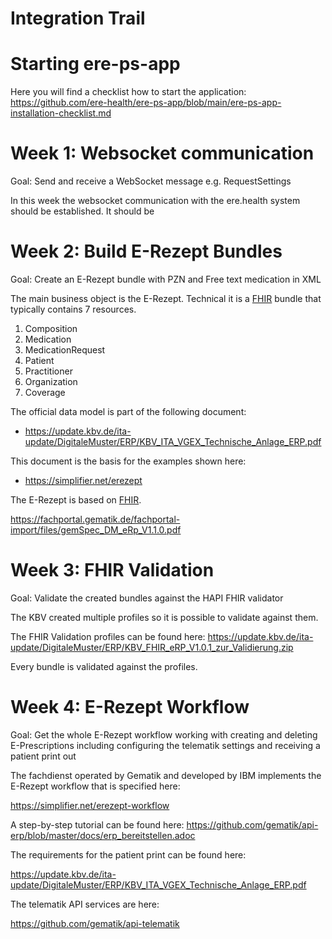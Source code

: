 # Integration Trail

# Starting ere-ps-app

Here you will find a checklist how to start the application: https://github.com/ere-health/ere-ps-app/blob/main/ere-ps-app-installation-checklist.md

# Week 1: Websocket communication

Goal: Send and receive a WebSocket message e.g. RequestSettings

In this week the websocket communication with the ere.health system should be established. It should be 

# Week 2: Build E-Rezept Bundles

Goal: Create an E-Rezept bundle with PZN and Free text medication in XML 

The main business object is the E-Rezept. Technical it is a [FHIR](https://www.hl7.org/fhir/) bundle that typically contains 7 resources.

 1. Composition
 2. Medication
 3. MedicationRequest
 4. Patient
 5. Practitioner
 6. Organization
 7. Coverage 

The official data model is part of the following document:

 * https://update.kbv.de/ita-update/DigitaleMuster/ERP/KBV_ITA_VGEX_Technische_Anlage_ERP.pdf

This document is the basis for the examples shown here:

 * https://simplifier.net/erezept

The E-Rezept is based on [FHIR](https://www.hl7.org/fhir/).

https://fachportal.gematik.de/fachportal-import/files/gemSpec_DM_eRp_V1.1.0.pdf

# Week 3: FHIR Validation

Goal: Validate the created bundles against the HAPI FHIR validator

The KBV created multiple profiles so it is possible to validate against them.

The FHIR Validation profiles can be found here: https://update.kbv.de/ita-update/DigitaleMuster/ERP/KBV_FHIR_eRP_V1.0.1_zur_Validierung.zip

Every bundle is validated against the profiles.

# Week 4: E-Rezept Workflow

Goal: Get the whole E-Rezept workflow working with creating and deleting E-Prescriptions including configuring the telematik settings and receiving a patient print out

The fachdienst operated by Gematik and developed by IBM implements the E-Rezept workflow that is specified here:

https://simplifier.net/erezept-workflow

A step-by-step tutorial can be found here:
https://github.com/gematik/api-erp/blob/master/docs/erp_bereitstellen.adoc

The requirements for the patient print can be found here:

https://update.kbv.de/ita-update/DigitaleMuster/ERP/KBV_ITA_VGEX_Technische_Anlage_ERP.pdf

The telematik API services are here:

https://github.com/gematik/api-telematik